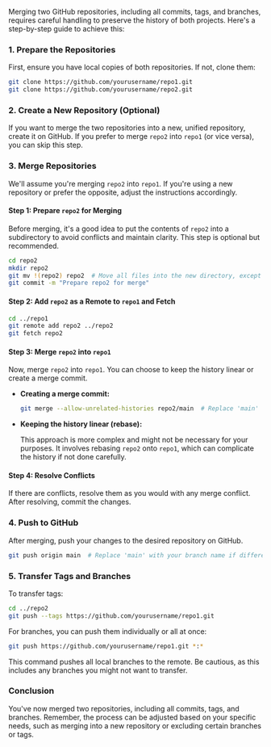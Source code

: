 Merging two GitHub repositories, including all commits, tags, and branches, requires careful handling to preserve the history of both projects. Here's a step-by-step guide to achieve this:

### 1. Prepare the Repositories

First, ensure you have local copies of both repositories. If not, clone them:

```bash
git clone https://github.com/yourusername/repo1.git
git clone https://github.com/yourusername/repo2.git
```

### 2. Create a New Repository (Optional)

If you want to merge the two repositories into a new, unified repository, create it on GitHub. If you prefer to merge `repo2` into `repo1` (or vice versa), you can skip this step.

### 3. Merge Repositories

We'll assume you're merging `repo2` into `repo1`. If you're using a new repository or prefer the opposite, adjust the instructions accordingly.

#### Step 1: Prepare `repo2` for Merging

Before merging, it's a good idea to put the contents of `repo2` into a subdirectory to avoid conflicts and maintain clarity. This step is optional but recommended.

```bash
cd repo2
mkdir repo2
git mv !(repo2) repo2  # Move all files into the new directory, except for the newly created one.
git commit -m "Prepare repo2 for merge"
```

#### Step 2: Add `repo2` as a Remote to `repo1` and Fetch

```bash
cd ../repo1
git remote add repo2 ../repo2
git fetch repo2
```

#### Step 3: Merge `repo2` into `repo1`

Now, merge `repo2` into `repo1`. You can choose to keep the history linear or create a merge commit.

- **Creating a merge commit:**

  ```bash
  git merge --allow-unrelated-histories repo2/main  # Replace 'main' with the default branch name of repo2 if different.
  ```

- **Keeping the history linear (rebase):**

  This approach is more complex and might not be necessary for your purposes. It involves rebasing `repo2` onto `repo1`, which can complicate the history if not done carefully.

#### Step 4: Resolve Conflicts

If there are conflicts, resolve them as you would with any merge conflict. After resolving, commit the changes.

### 4. Push to GitHub

After merging, push your changes to the desired repository on GitHub.

```bash
git push origin main  # Replace 'main' with your branch name if different.
```

### 5. Transfer Tags and Branches

To transfer tags:

```bash
cd ../repo2
git push --tags https://github.com/yourusername/repo1.git
```

For branches, you can push them individually or all at once:

```bash
git push https://github.com/yourusername/repo1.git *:*
```

This command pushes all local branches to the remote. Be cautious, as this includes any branches you might not want to transfer.

### Conclusion

You've now merged two repositories, including all commits, tags, and branches. Remember, the process can be adjusted based on your specific needs, such as merging into a new repository or excluding certain branches or tags.
